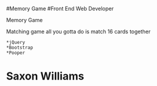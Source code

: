 #Memory Game
#Front End Web Developer

Memory Game

Matching game all you gotta do is match 16 cards together 

	*jQuery
	*Bootstrap
	*Pooper
# Saxon Williams
